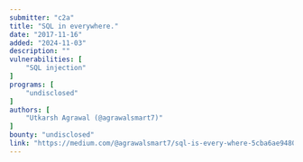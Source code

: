 ```yaml
---
submitter: "c2a"
title: "SQL in everywhere."
date: "2017-11-16"
added: "2024-11-03"
description: ""
vulnerabilities: [
    "SQL injection"
]
programs: [
    "undisclosed"
]
authors: [
    "Utkarsh Agrawal (@agrawalsmart7)"
]
bounty: "undisclosed"
link: "https://medium.com/@agrawalsmart7/sql-is-every-where-5cba6ae9480a"
---
```




